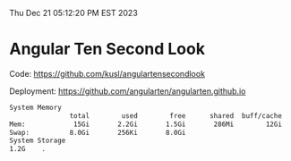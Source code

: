 Thu Dec 21 05:12:20 PM EST 2023

# Angular Ten Second Look

Code: https://github.com/kusl/angulartensecondlook

Deployment: https://github.com/angularten/angularten.github.io

```bash
System Memory
               total        used        free      shared  buff/cache   available
Mem:            15Gi       2.2Gi       1.5Gi       286Mi        12Gi        13Gi
Swap:          8.0Gi       256Ki       8.0Gi
System Storage
1.2G	.
```
```bash
